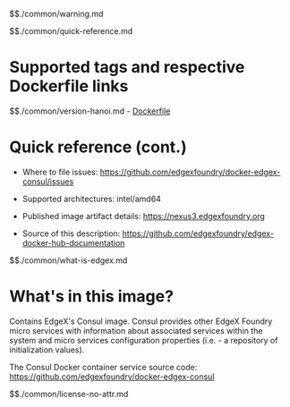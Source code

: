 $$./common/warning.md

$$./common/quick-reference.md

# Supported tags and respective Dockerfile links

$$./common/version-hanoi.md
        - [Dockerfile](https://github.com/edgexfoundry/docker-edgex-consul/blob/v1.3.0/Dockerfile)

# Quick reference (cont.)

- Where to file issues: https://github.com/edgexfoundry/docker-edgex-consul/issues

- Supported architectures: intel/amd64

- Published image artifact details: https://nexus3.edgexfoundry.org

- Source of this description: https://github.com/edgexfoundry/edgex-docker-hub-documentation

$$./common/what-is-edgex.md

# What's in this image?

Contains EdgeX's Consul image.  Consul provides other EdgeX Foundry micro services with information about associated services within the system and micro services configuration properties (i.e. - a repository of initialization values).

The Consul Docker container service source code: https://github.com/edgexfoundry/docker-edgex-consul

$$./common/license-no-attr.md
